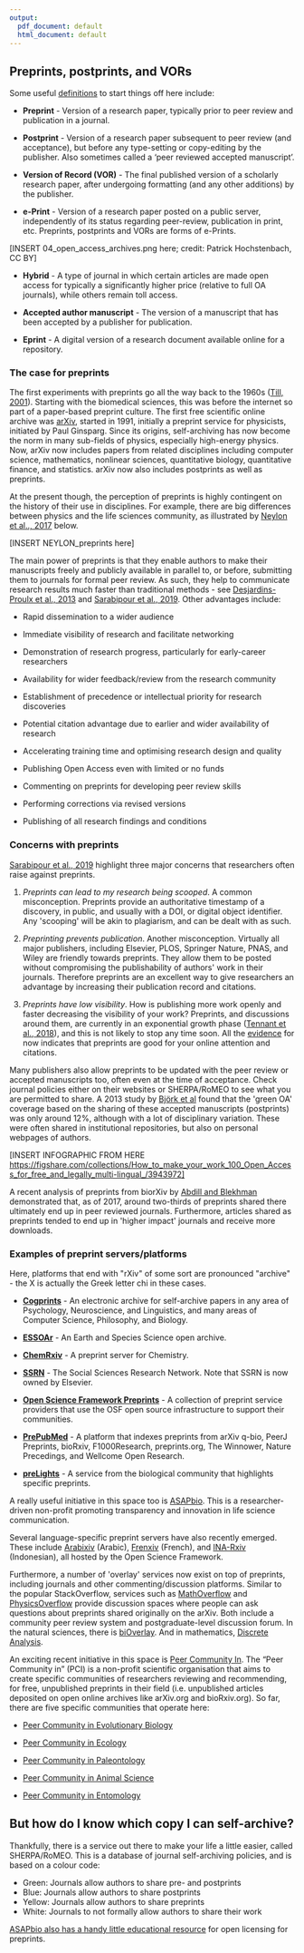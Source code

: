 ```yaml
---
output:
  pdf_document: default
  html_document: default
---
```


## Preprints, postprints, and VORs <a name="preprints"></a>

Some useful [definitions](https://github.com/OpenScienceMOOC/Module-6-Open-Access-to-Research-Papers/blob/master/Reading%20Material_Open%20Access%20to%20Research%20Papers/Tennant%20et%20al.%2C%202018.pdf) to start things off here include:

* **Preprint** - Version of a research paper, typically prior to peer review and publication in a journal.

* **Postprint** - Version of a research paper subsequent to peer review (and acceptance), but before any type-setting or copy-editing by the publisher. Also sometimes called a ‘peer reviewed accepted manuscript’.

* **Version of Record (VOR)** - The final published version of a scholarly research paper, after undergoing formatting (and any other additions) by the publisher.

* **e-Print** - Version of a research paper posted on a public server, independently of its status regarding peer-review, publication in print, etc. Preprints, postprints and VORs are forms of e-Prints.

[INSERT 04_open_access_archives.png here; credit: Patrick Hochstenbach, CC BY]

* **Hybrid** - A type of journal in which certain articles are made open access for typically a significantly higher price (relative to full OA journals), while others remain toll access.

* **Accepted author manuscript** - The version of a manuscript that has been accepted by a publisher for publication.

* **Eprint** - A digital version of a research document available online for a repository.

### The case for preprints

The first experiments with preprints go all the way back to the 1960s ([Till, 2001](https://arxiv.org/abs/physics/0102004)). Starting with the biomedical sciences, this was before the internet so part of a paper-based preprint culture. The first free scientific online archive was [arXiv](https://arxiv.org/), started in 1991, initially a preprint service for physicists, initiated by Paul Ginsparg. Since its origins, self-archiving has now become the norm in many sub-fields of physics, especially high-energy physics. Now, arXiv now includes papers from related disciplines including computer science, mathematics, nonlinear sciences, quantitative biology, quantitative finance, and statistics. arXiv now also includes postprints as well as preprints.

At the present though, the perception of preprints is highly contingent on the history of their use in disciplines. For example, there are big differences between physics and the life sciences community, as illustrated by [Neylon et al.., 2017](https://github.com/OpenScienceMOOC/Module-6-Open-Access-to-Research-Papers/blob/master/Reading%20Material_Open%20Access%20to%20Research%20Papers/Neylon%20et%20al.%2C%202017.pdf) below.

[INSERT NEYLON_preprints here]

The main power of preprints is that they enable authors to make their manuscripts freely and publicly available in parallel to, or before, submitting them to journals for formal peer review. As such, they help to communicate research results much faster than traditional methods - see [Desjardins-Proulx et al., 2013](https://github.com/OpenScienceMOOC/Module-6-Open-Access-to-Research-Papers/blob/master/Reading%20Material_Open%20Access%20to%20Research%20Papers/Desjardins-Proulx%20et%20al.%2C%202013.PDF) and [Sarabipour et al., 2019](https://github.com/OpenScienceMOOC/Module-6-Open-Access-to-Research-Papers/blob/master/Reading%20Material_Open%20Access%20to%20Research%20Papers/Sarabipour%20et%20al.%2C%202019.pdf). Other advantages include:

* Rapid dissemination to a wider audience

* Immediate visibility of research and facilitate networking

* Demonstration of research progress, particularly for early-career researchers

* Availability for wider feedback/review from the research community

* Establishment of precedence or intellectual priority for research discoveries

* Potential citation advantage due to earlier and wider availability of research

* Accelerating training time and optimising research design and quality

* Publishing Open Access even with limited or no funds

* Commenting on preprints for developing peer review skills

* Performing corrections via revised versions

* Publishing of all research findings and conditions

### Concerns with preprints

[Sarabipour et al., 2019](https://github.com/OpenScienceMOOC/Module-6-Open-Access-to-Research-Papers/blob/master/Reading%20Material_Open%20Access%20to%20Research%20Papers/Sarabipour%20et%20al.%2C%202019.pdf) highlight three major concerns that researchers often raise against preprints. 

1. *Preprints can lead to my research being scooped*. A common misconception. Preprints provide an authoritative timestamp of a discovery, in public, and usually with a DOI, or digital object identifier. Any 'scooping' will be akin to plagiarism, and can be dealt with as such.

2. *Preprinting prevents publication*. Another misconception. Virtually all major publishers, including Elsevier, PLOS, Springer Nature, PNAS, and Wiley are friendly towards preprints. They allow them to be posted without compromising the publishability of authors' work in their journals. Therefore preprints are an excellent way to give researchers an advantage by increasing their publication record and citations.

3. *Preprints have low visibility*. How is publishing more work openly and faster decreasing the visibility of your work? Preprints, and discussions around them, are currently in an exponential growth phase ([Tennant et al., 2018](https://github.com/OpenScienceMOOC/Module-6-Open-Access-to-Research-Papers/blob/master/Reading%20Material_Open%20Access%20to%20Research%20Papers/Tennant%20et%20al.%2C%202018.pdf)), and this is not likely to stop any time soon. All the [evidence](https://jamanetwork.com/journals/jama/fullarticle/2670247) for now indicates that preprints are good for your online attention and citations.

Many publishers also allow preprints to be updated with the peer review or accepted manuscripts too, often even at the time of acceptance. Check journal policies either on their websites or SHERPA/RoMEO to see what you are permitted to share. A 2013 study by [Björk et al](https://github.com/OpenScienceMOOC/Module-6-Open-Access-to-Research-Papers/blob/master/Reading%20Material_Open%20Access%20to%20Research%20Papers/Bjork%20et%20al.%2C%202013.pdf) found that the 'green OA' coverage based on the sharing of these accepted manuscripts (postprints) was only around 12%, although with a lot of disciplinary variation. These were often shared in institutional repositories, but also on personal webpages of authors.

[INSERT INFOGRAPHIC FROM HERE https://figshare.com/collections/How_to_make_your_work_100_Open_Access_for_free_and_legally_multi-lingual_/3943972]

A recent analysis of preprints from biorXiv by [Abdill and Blekhman](https://github.com/OpenScienceMOOC/Module-6-Open-Access-to-Research-Papers/blob/master/Reading%20Material_Open%20Access%20to%20Research%20Papers/Abdill%20and%20Blekhman%2C%202019.pdf) demonstrated that, as of 2017, around two-thirds of preprints shared there ultimately end up in peer reviewed journals. Furthermore, articles shared as preprints tended to end up in 'higher impact' journals and receive more downloads.

### Examples of preprint servers/platforms

Here, platforms that end with "rXiv" of some sort are pronounced "archive" - the X is actually the Greek letter chi in these cases.

* [**Cogprints**](http://www.cogprints.org/) -  An electronic archive for self-archive papers in any area of Psychology, Neuroscience, and Linguistics, and many areas of Computer Science, Philosophy, and Biology.

* [**ESSOAr**](https://www.essoar.org/) - An Earth and Species Science open archive.

* [**ChemRxiv**](https://chemrxiv.org/) - A preprint server for Chemistry.

* [**SSRN**](https://www.ssrn.com/index.cfm/en/) - The Social Sciences Research Network. Note that SSRN is now owned by Elsevier.

* [**Open Science Framework Preprints**](https://osf.io/preprints/) - A collection of preprint service providers that use the OSF open source infrastructure to support their communities.

* [**PrePubMed**](http://www.prepubmed.org/) - A platform that indexes preprints from arXiv q-bio, PeerJ Preprints, bioRxiv, F1000Research, preprints.org, The Winnower, Nature Precedings, and Wellcome Open Research.

* [**preLights**](https://prelights.biologists.com/) - A service from the biological community that highlights specific preprints.

A really useful initiative in this space too is [ASAPbio](https://asapbio.org/). This is a researcher-driven non-profit promoting transparency and innovation in life science communication.

Several language-specific preprint servers have also recently emerged. These include [Arabixiv](https://arabixiv.org/) (Arabic), [Frenxiv](https://frenxiv.org/) (French), and [INA-Rxiv](https://osf.io/preprints/inarxiv/) (Indonesian), all hosted by the Open Science Framework.

Furthermore, a number of 'overlay' services now exist on top of preprints, including journals and other commenting/discussion platforms. Similar to the popular StackOverflow, services such as [MathOverflow](https://mathoverflow.net/) and [PhysicsOverflow](https://physicsoverflow.org/) provide discussion spaces where people can ask questions about preprints shared originally on the arXiv. Both include a community peer review system and postgraduate-level discussion forum. In the natural sciences, there is [biOverlay](https://www.bioverlay.org/post/welcome/). And in mathematics, [Discrete Analysis](https://discreteanalysisjournal.com/).

An exciting recent initiative in this space is [Peer Community In](https://peercommunityin.org/). The “Peer Community in” (PCI) is a non-profit scientific organisation that aims to create specific communities of researchers reviewing and recommending, for free, unpublished preprints in their field (i.e. unpublished articles deposited on open online archives like arXiv.org and bioRxiv.org). So far, there are five specific communities that operate here: 

* [Peer Community in Evolutionary Biology](https://evolbiol.peercommunityin.org/)

* [Peer Community in Ecology](https://ecology.peercommunityin.org/)

* [Peer Community in Paleontology](https://paleo.peercommunityin.org/)

* [Peer Community in Animal Science](https://animsci.peercommunityin.org/) 

* [Peer Community in Entomology](https://entomol.peercommunityin.org/)

## But how do I know which copy I can self-archive?

Thankfully, there is a service out there to make your life a little easier, called SHERPA/RoMEO. This is a database of journal self-archiving policies, and is based on a colour code:

* Green: Journals allow authors to share pre- and postprints
* Blue: Journals allow authors to share postprints
* Yellow: Journals allow authors to share preprints
* White: Journals to not formally allow authors to share their work

[ASAPbio also has a handy little educational resource](https://asapbio.org/new-licensing-resources) for open licensing for preprints.